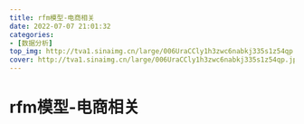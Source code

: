 ```yaml
---
title: rfm模型-电商相关
date: 2022-07-07 21:01:32
categories:
- [数据分析]
top_img: http://tva1.sinaimg.cn/large/006UraCCly1h3zwc6nabkj335s1z54qp.jpg
cover: http://tva1.sinaimg.cn/large/006UraCCly1h3zwc6nabkj335s1z54qp.jpg
---
```


# rfm模型-电商相关

